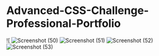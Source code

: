 # Advanced-CSS-Challenge-Professional-Portfolio
![
![Screenshot (50)](https://user-images.githubusercontent.com/99040379/156905986-35a0a084-1901-49ec-bf2a-09dc2b37f430.png)
![Screenshot (51)](https://user-images.githubusercontent.com/99040379/156905987-e0462d9c-3a9c-4131-a63c-84042b6299fd.png)
![Screenshot (52)](https://user-images.githubusercontent.com/99040379/156905988-dbf489a8-f60c-448b-84fe-908630204ea6.png)
![Screenshot (53)](https://user-images.githubusercontent.com/99040379/156905989-2af14e79-2acd-4c2d-a958-106a01ecdf69.png)

